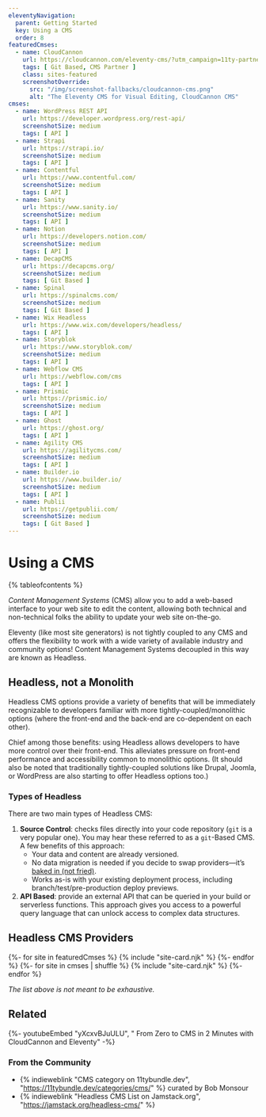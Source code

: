 ```yaml
---
eleventyNavigation:
  parent: Getting Started
  key: Using a CMS
  order: 8
featuredCmses:
  - name: CloudCannon
    url: https://cloudcannon.com/eleventy-cms/?utm_campaign=11ty-partner&utm_source=official-sponsor
    tags: [ Git Based, CMS Partner ]
    class: sites-featured
    screenshotOverride:
      src: "/img/screenshot-fallbacks/cloudcannon-cms.png"
      alt: "The Eleventy CMS for Visual Editing, CloudCannon CMS"
cmses:
  - name: WordPress REST API
    url: https://developer.wordpress.org/rest-api/
    screenshotSize: medium
    tags: [ API ]
  - name: Strapi
    url: https://strapi.io/
    screenshotSize: medium
    tags: [ API ]
  - name: Contentful
    url: https://www.contentful.com/
    screenshotSize: medium
    tags: [ API ]
  - name: Sanity
    url: https://www.sanity.io/
    screenshotSize: medium
    tags: [ API ]
  - name: Notion
    url: https://developers.notion.com/
    screenshotSize: medium
    tags: [ API ]
  - name: DecapCMS
    url: https://decapcms.org/
    screenshotSize: medium
    tags: [ Git Based ]
  - name: Spinal
    url: https://spinalcms.com/
    screenshotSize: medium
    tags: [ Git Based ]
  - name: Wix Headless
    url: https://www.wix.com/developers/headless/
    tags: [ API ]
  - name: Storyblok
    url: https://www.storyblok.com/
    screenshotSize: medium
    tags: [ API ]
  - name: Webflow CMS
    url: https://webflow.com/cms
    tags: [ API ]
  - name: Prismic
    url: https://prismic.io/
    screenshotSize: medium
    tags: [ API ]
  - name: Ghost
    url: https://ghost.org/
    tags: [ API ]
  - name: Agility CMS
    url: https://agilitycms.com/
    screenshotSize: medium
    tags: [ API ]
  - name: Builder.io
    url: https://www.builder.io/
    screenshotSize: medium
    tags: [ API ]
  - name: Publii
    url: https://getpublii.com/
    screenshotSize: medium
    tags: [ Git Based ]
---
```

# Using a CMS

{% tableofcontents %}

_Content Management Systems_ (CMS) allow you to add a web-based interface to your web site to edit the content, allowing both technical and non-technical folks the ability to update your web site on-the-go.

Eleventy (like most site generators) is not tightly coupled to any CMS and offers the flexibility to work with a wide variety of available industry and community options! Content Management Systems decoupled in this way are known as Headless.

## Headless, not a Monolith

Headless CMS options provide a variety of benefits that will be immediately recognizable to developers familiar with more tightly-coupled/monolithic options (where the front-end and the back-end are co-dependent on each other).

Chief among those benefits: using Headless allows developers to have more control over their front-end. This alleviates pressure on front-end performance and accessibility common to monolithic options. (It should also be noted that traditionally tightly-coupled solutions like Drupal, Joomla, or WordPress are also starting to offer Headless options too.)

### Types of Headless

There are two main types of Headless CMS:

1. **Source Control**: checks files directly into your code repository (`git` is a very popular one). You may hear these referred to as a `git`-Based CMS. A few benefits of this approach:
	* Your data and content are already versioned.
	* No data migration is needed if you decide to swap providers—it’s [baked in (not fried)](http://www.aaronsw.com/weblog/000404).
	* Works as-is with your existing deployment process, including branch/test/pre-production deploy previews.
1. **API Based**: provide an external API that can be queried in your build or serverless functions. This approach gives you access to a powerful query language that can unlock access to complex data structures.

## Headless CMS Providers

<div class="sites-vert sites-vert--lg sites--reverse sites--center">
  <div class="lo-grid" style="--fl-gap-v: 5em;">
{%- for site in featuredCmses %}
{% include "site-card.njk" %}
{%- endfor %}
{%- for site in cmses | shuffle %}
{% include "site-card.njk" %}
{%- endfor %}
  </div>
</div>

_The list above is not meant to be exhaustive._

## Related

<div class="youtube-related">
  {%- youtubeEmbed "yXcxvBJuULU", " From Zero to CMS in 2 Minutes with CloudCannon and Eleventy" -%}
</div>

### From the Community

- {% indieweblink "CMS category on 11tybundle.dev", "https://11tybundle.dev/categories/cms/" %} curated by Bob Monsour
- {% indieweblink "Headless CMS List on Jamstack.org", "https://jamstack.org/headless-cms/" %}